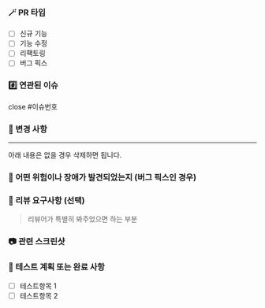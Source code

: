 ### 🪄 PR 타입
- [ ] 신규 기능
- [ ] 기능 수정
- [ ] 리팩토링
- [ ] 버그 픽스

### #️⃣ 연관된 이슈
close #이슈번호


### 📝 변경 사항



----

아래 내용은 없을 경우 삭제하면 됩니다.

### 🐛 어떤 위험이나 장애가 발견되었는지 (버그 픽스인 경우)


### 💬 리뷰 요구사항 (선택)
> 리뷰어가 특별히 봐주었으면 하는 부분


### 📷 관련 스크린샷


### 🧪 테스트 계획 또는 완료 사항
- [ ] 테스트항목 1
- [ ] 테스트항목 2
